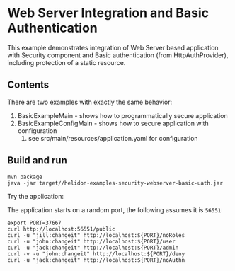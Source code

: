 # Web Server Integration and Basic Authentication

This example demonstrates integration of Web Server
based application with Security component and Basic authentication (from HttpAuthProvider), including
protection of a static resource.

## Contents

There are two examples with exactly the same behavior:
1. BasicExampleMain - shows how to programmatically secure application
2. BasicExampleConfigMain - shows how to secure application with configuration
    1. see src/main/resources/application.yaml for configuration

## Build and run

```shell
mvn package
java -jar target//helidon-examples-security-webserver-basic-uath.jar
```

Try the application:

The application starts on a random port, the following assumes it is `56551`

```shell
export PORT=37667
curl http://localhost:56551/public
curl -u "jill:changeit" http://localhost:${PORT}/noRoles
curl -u "john:changeit" http://localhost:${PORT}/user
curl -u "jack:changeit" http://localhost:${PORT}/admin
curl -v -u "john:changeit" http://localhost:${PORT}/deny
curl -u "jack:changeit" http://localhost:${PORT}/noAuthn
```
